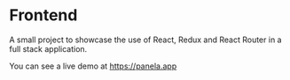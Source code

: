 # Frontend

A small project to showcase the use of React, Redux and React Router in a full stack application.

You can see a live demo at https://panela.app

